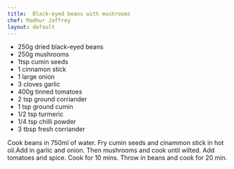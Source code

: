 ```yaml
---
title:  Black-eyed beans with mushrooms
chef: Madhur Jaffrey
layout: default
---
```


* 250g dried black-eyed beans 
* 250g mushrooms
* 1tsp cumin seeds
* 1 cinnamon stick
* 1 large onion
* 3 cloves garlic
* 400g tinned tomatoes
* 2 tsp ground corriander
* 1 tsp ground cumin
* 1/2 tsp turmeric
* 1/4 tsp chilli powder
* 3 tbsp fresh corriander

Cook beans in 750ml of water. 
Fry cumin seeds and cinammon stick in hot oil.Add in garlic and onion. Then mushrooms and cook until wilted.
Add tomatoes and spice. Cook for 10 mins. Throw in beans and cook for 20 min. 
